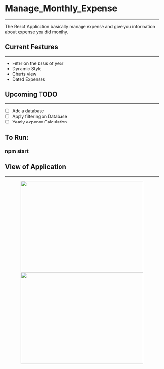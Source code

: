 # Manage_Monthly_Expense
- - - -
The React Application basically manage expense and give you information about expense you did monthy.

## Current Features
- - - -
* Filter on the basis of year
* Dynamic Style
* Charts view
* Dated Expenses

## Upcoming TODO
- - - -
- [ ] Add a database
- [ ] Apply filtering on Database
- [ ] Yearly expense Calculation

## To Run:
### npm start

## View of Application
- - - -
<div align="center">
    <img src="https://raw.github.com/itsanshika/Manage_Expense/main/src/Appimg/f1.jpg" width="400px" height="300px"</img> 
      <img src="https://raw.github.com/itsanshika/Manage_Expense/main/src/Appimg/f2.jpg" width="400px" height="300px"</img> 
</div>
<!-- 
![ScreenShot](https://raw.github.com/itsanshika/Manage_Expense/main/src/Appimg/f1.jpg)
- - - -
![ScreenShot](https://raw.github.com/itsanshika/Manage_Expense/main/src/Appimg/f2.jpg) -->

